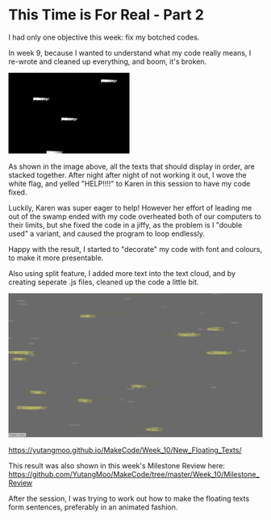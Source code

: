 # This Time is For Real - Part 2

I had only one objective this week: fix my botched codes.

In week 9, because I wanted to understand what my code really means, I re-wrote and cleaned up everything, and boom, it's broken.

![1](https://github.com/YutangMoo/MakeCode/blob/master/Week_10/Images/1.png)

As shown in the image above, all the texts that should display in order, are stacked together. After night after night of not working it out, I wove the white flag, and yelled "HELP!!!!" to Karen in this session to have my code fixed. 

Luckily, Karen was super eager to help! However her effort of leading me out of the swamp ended with my code overheated both of our computers to their limits, but she fixed the code in a jiffy, as the problem is I "double used" a variant, and caused the program to loop endlessly. 

Happy with the result, I started to "decorate" my code with font and colours, to make it more presentable.

Also using split feature, I added more text into the text cloud, and by creating seperate .js files, cleaned up the code a little bit.

![2](https://github.com/YutangMoo/MakeCode/blob/master/Week_10/Images/2.png)

https://yutangmoo.github.io/MakeCode/Week_10/New_Floating_Texts/

This result was also shown in this week's Milestone Review here:
https://github.com/YutangMoo/MakeCode/tree/master/Week_10/Milestone_Review

After the session, I was trying to work out how to make the floating texts form sentences, preferably in an animated fashion.


